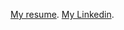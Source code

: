 [My resume](https://drive.google.com/file/d/0ByUCuHqdS_xBa0dPT2ExbVQwZkk/view?usp=sharing).
[My Linkedin](https://www.linkedin.com/in/fleur-chen-1076b0136/).
